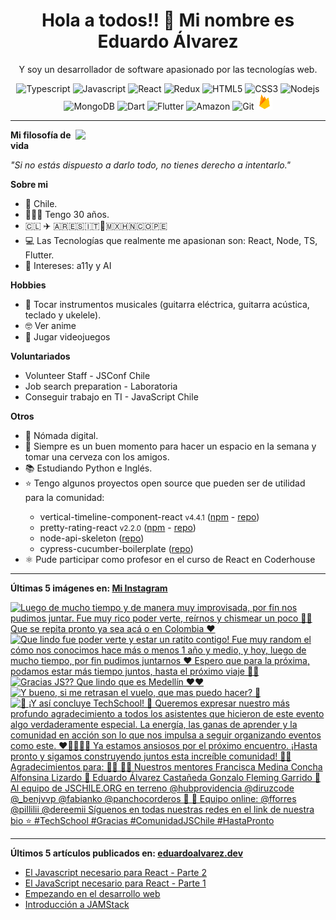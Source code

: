 <h1 align="center">Hola a todos!! 👋 Mi nombre es Eduardo Álvarez</h1>
<p align="center">
  Y soy un desarrollador de software apasionado por las tecnologías web.
</p>

<p align="center">
  <img
					src='https://github.com/Proskynete/Proskynete/blob/main/images/icons/ts.png?raw=true'
					alt=Typescript
					width='25'
					height='25'
				/> <img
					src='https://github.com/Proskynete/Proskynete/blob/main/images/icons/js.png?raw=true'
					alt=Javascript
					width='25'
					height='25'
				/> <img
					src='https://github.com/Proskynete/Proskynete/blob/main/images/icons/react.png?raw=true'
					alt=React
					width='25'
					height='25'
				/> <img
					src='https://github.com/Proskynete/Proskynete/blob/main/images/icons/redux.png?raw=true'
					alt=Redux
					width='25'
					height='25'
				/> <img
					src='https://github.com/Proskynete/Proskynete/blob/main/images/icons/html5.png?raw=true'
					alt=HTML5
					width='25'
					height='25'
				/> <img
					src='https://github.com/Proskynete/Proskynete/blob/main/images/icons/css3.png?raw=true'
					alt=CSS3
					width='25'
					height='25'
				/> <img
					src='https://github.com/Proskynete/Proskynete/blob/main/images/icons/node.png?raw=true'
					alt=Nodejs
					width='25'
					height='25'
				/> <img
					src='https://github.com/Proskynete/Proskynete/blob/main/images/icons/mongodb.png?raw=true'
					alt=MongoDB
					width='25'
					height='25'
				/> <img
					src='https://github.com/Proskynete/Proskynete/blob/main/images/icons/dart.png?raw=true'
					alt=Dart
					width='25'
					height='25'
				/> <img
					src='https://github.com/Proskynete/Proskynete/blob/main/images/icons/flutter.png?raw=true'
					alt=Flutter
					width='25'
					height='25'
				/> <img
					src='https://github.com/Proskynete/Proskynete/blob/main/images/icons/aws.png?raw=true'
					alt=Amazon Web Services
					width='25'
					height='25'
				/> <img
					src='https://github.com/Proskynete/Proskynete/blob/main/images/icons/git.png?raw=true'
					alt=Git
					width='25'
					height='25'
				/> <img
					src='https://github.com/Proskynete/Proskynete/blob/main/images/icons/firebase.png?raw=true'
					alt=Firebase
					width='25'
					height='25'
				/>
</p>

---

<img
  align="right"
  width="400"
  src="https://github.com/Proskynete/Proskynete/blob/main/images/proskynete.gif?raw=true"
/>

<p>
  <strong>Mi filosofía de vida</strong>
</p>
<p>
  <i>"Si no estás dispuesto a darlo todo, no tienes derecho a intentarlo."</i>
</p>

<p>
  <strong>Sobre mi</strong>
</p>
<ul>
  <li>📍 Chile.</li>
  <li>👨🏼‍💻 Tengo 30 años.</li>
  <li>🇨🇱 ✈️ 🇦🇷🇪🇸🇮🇹🗿🇲🇽🇭🇳🇨🇴🇵🇪</li>
  <li>
    💻 Las Tecnologías que realmente me apasionan son: React, Node, TS, Flutter.
  </li>
  <li>🧐 Intereses: a11y y AI</li>
</ul>

<p>
  <strong>Hobbies</strong>
</p>
<ul>
  <li>
    🎼 Tocar instrumentos musicales (guitarra eléctrica, guitarra acústica,
    teclado y ukelele).
  </li>
  <li>🤓 Ver anime</li>
  <li>👾 Jugar videojuegos</li>
</ul>

<p>
  <strong>Voluntariados</strong>
</p>
<ul>
  <li>Volunteer Staff - JSConf Chile</li>
  <li>Job search preparation - Laboratoria</li>
  <li>Conseguir trabajo en TI - JavaScript Chile</li>
</ul>

<p><strong>Otros</strong></p>
<ul>
  <li>🧳 Nómada digital.</li>
  <li>🍺 Siempre es un buen momento para hacer un espacio en la semana y tomar una cerveza con los amigos.</li>
  <li>📚 Estudiando Python e Inglés.</li>
  <li>⭐ Tengo algunos proyectos open source que pueden ser de utilidad para la comunidad:</li>
    <ul>
      <li>vertical-timeline-component-react <small>v4.4.1</small> (<a href="https://www.npmjs.com/package/vertical-timeline-component-react" target="_blank">npm</a> - <a href="https://github.com/Proskynete/vertical-timeline-component-react" target="_blank">repo</a>)</li>
      <li>pretty-rating-react <small>v2.2.0</small> (<a href="https://www.npmjs.com/package/pretty-rating-react" target="_blank">npm</a> - <a href="https://github.com/Proskynete/pretty-rating-react" target="_blank">repo</a>)</li>
      <li>node-api-skeleton (<a href="https://github.com/Proskynete/node-api-skeleton" target="_blank">repo</a>)</li>
      <li>cypress-cucumber-boilerplate (<a href="https://github.com/Proskynete/cypress-cucumber-boilerplate" target="_blank">repo</a>)</li>
    </ul>
  </li>
  <li>⚛️ Pude participar como profesor en el curso de React en Coderhouse</li>
</ul>

---

<p align="left">
  <strong>
    Últimas 5 imágenes en:
    <a href="https://instagram.com/proskynete" target="_blank">
      Mi Instagram
    </a>
  </strong>
</p>

<a href="https://instagram.com/p/C0vWEEDglpH" target="_blank">
  <img
    src="https://instagram.fdub3-2.fna.fbcdn.net/v/t39.30808-6/409867898_18399857245058371_1121824249454466674_n.jpg?stp=c0.180.1440.1440a_dst-jpg_e35_s640x640_sh0.08&_nc_ht=instagram.fdub3-2.fna.fbcdn.net&_nc_cat=107&_nc_ohc=iEfr6Ree3CsAX-3EaTh&edm=APU89FAAAAAA&ccb=7-5&ig_cache_key=MzI1NTkxODA4Mzc5NzE4NzkwMw%3D%3D.2.c-ccb7-5&oh=00_AfDgCi2ZVZzlr7tmo6avNfYKRD8CqGJbwYpu888g5hiEiQ&oe=6597F726&_nc_sid=bc0c2c"
    alt="Luego de mucho tiempo y de manera muy improvisada, por fin nos pudimos juntar.  Fue muy rico poder verte, reírnos y chismear un poco 🫢🤣 Que se repita pronto ya sea acá o en Colombia ❤️"
    width="150"
    height="150"
  />
</a>
<a href="https://instagram.com/p/Cz0YlL1AAe_" target="_blank">
  <img
    src="https://instagram.fdub3-2.fna.fbcdn.net/v/t39.30808-6/403200363_18395440663058371_9132060762854505125_n.jpg?stp=c0.112.897.897a_dst-jpg_e15_s640x640&_nc_ht=instagram.fdub3-2.fna.fbcdn.net&_nc_cat=107&_nc_ohc=9Ex7cVVSatUAX91n1Yv&edm=APU89FAAAAAA&ccb=7-5&ig_cache_key=MzIzOTMyMjE0MDQyMzQ4OTQ3MQ%3D%3D.2.c-ccb7-5&oh=00_AfBryrSB4xWMt8LLTXchx8NGDBIHkZ6bJfFPoW8GHakuaw&oe=6597F79C&_nc_sid=bc0c2c"
    alt="Que lindo fue poder verte y estar un ratito contigo! Fue muy random el cómo nos conocimos hace más o menos 1 año y medio, y hoy, luego de mucho tiempo, por fin pudimos juntarnos ❤️ Espero que para la próxima, podamos estar más tiempo juntos, hasta el próximo viaje 🫰🏻"
    width="150"
    height="150"
  />
</a>
<a href="https://instagram.com/p/CzoxfSpA8j7" target="_blank">
  <img
    src="https://instagram.fdub3-2.fna.fbcdn.net/v/t39.30808-6/400604772_18394572928058371_70677843358975347_n.jpg?stp=c180.0.1080.1080a_dst-jpg_e35_s640x640_sh0.08&_nc_ht=instagram.fdub3-2.fna.fbcdn.net&_nc_cat=107&_nc_ohc=3ouvMvmnWrUAX_EwQTk&edm=APU89FAAAAAA&ccb=7-5&ig_cache_key=MzIzNjA1Mzk4Njg2Mzk5MTAzNQ%3D%3D.2.c-ccb7-5&oh=00_AfCbv9kBccpAa0bI0OL0MaR3hq9b1o7DbChVx_Bf8ndfyA&oe=6596E157&_nc_sid=bc0c2c"
    alt="Gracias JS??  Que lindo que es Medellín ❤️❤️"
    width="150"
    height="150"
  />
</a>
<a href="https://instagram.com/p/CzjQIe7g3Z0" target="_blank">
  <img
    src="https://instagram.fdub3-2.fna.fbcdn.net/v/t39.30808-6/400808304_18394140784058371_499473468581646816_n.jpg?stp=dst-jpg_e35_s640x640_sh0.08&_nc_ht=instagram.fdub3-2.fna.fbcdn.net&_nc_cat=107&_nc_ohc=UVko62T7-lIAX8IGiR2&edm=APU89FAAAAAA&ccb=7-5&ig_cache_key=MzIzNDQ5OTkwOTA5Mjg2NTY1Mg%3D%3D.2-ccb7-5&oh=00_AfCw9IhoTKFG1v-HPLK--rGZ_8ZKGaO0T2EweRGiH2lO0w&oe=65978967&_nc_sid=bc0c2c"
    alt="Y bueno, si me retrasan el vuelo, que mas puedo hacer? 🫢"
    width="150"
    height="150"
  />
</a>
<a href="https://instagram.com/p/Cy9hdsUIuxt" target="_blank">
  <img
    src="https://instagram.fdub3-2.fna.fbcdn.net/v/t39.30808-6/396158910_17879972402967311_8682112862063658116_n.jpg?stp=c204.0.1031.1031a_dst-jpg_e15_s640x640&_nc_ht=instagram.fdub3-2.fna.fbcdn.net&_nc_cat=111&_nc_ohc=DCb4Hj_erBsAX_mEp6b&edm=APU89FAAAAAA&ccb=7-5&ig_cache_key=MzIyMzg4MDA4NDI0OTMwODI2OQ%3D%3D.2.c-ccb7-5&oh=00_AfBouzrzPTT4F2r6XFqwqimcddk1uEcenN8ohTdsGE2XHg&oe=65977504&_nc_sid=bc0c2c"
    alt="🎉 ¡Y así concluye TechSchool! 🚀   Queremos expresar nuestro más profundo agradecimiento a todos los asistentes que hicieron de este evento algo verdaderamente especial. La energía, las ganas de aprender y la comunidad en acción son lo que nos impulsa a seguir organizando eventos como este. ❤️👩‍💻👨‍💻  Ya estamos ansiosos por el próximo encuentro. ¡Hasta pronto y sigamos construyendo juntos esta increíble comunidad! 🤗🌟  Agradecimientos para: 👨‍🏫 👩‍🏫 Nuestros mentores Francisca Medina Concha Alfonsina Lizardo 👾 Eduardo Álvarez Castañeda Gonzalo Fleming Garrido  🏢 Al equipo de JSCHILE.ORG en terreno @hubprovidencia @diruzcode @_benjvvp @fabianko @panchocorderos 🚀  🏡 Equipo online:  @fforres @pillilii @dereemii   Síguenos en todas nuestras redes en el link de nuestra bio ⭐️  #TechSchool #Gracias #ComunidadJSChile #HastaPronto"
    width="150"
    height="150"
  />
</a>

---

<p align="left">
  <strong>
    Últimos 5 artículos publicados en:
    <a href="https://eduardoalvarez.dev" target="_blank">
      eduardoalvarez.dev
    </a>
  </strong>
</p>

- [El Javascript necesario para React - Parte 2](https://eduardoalvarez.dev/articulos/el-javascript-necesario-para-react-parte-2)
- [El JavaScript necesario para React - Parte 1](https://eduardoalvarez.dev/articulos/el-javascript-necesario-para-react-parte-1)
- [Empezando en el desarrollo web](https://eduardoalvarez.dev/articulos/empezando-en-el-desarrollo-web)
- [Introducción a JAMStack](https://eduardoalvarez.dev/articulos/introduccion-a-jamstack)
